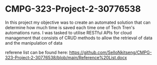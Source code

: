 # CMPG-323-Project-2-30776538

In this project my objective was to create an automated solution that can determine how much time is saved each time one of Tech Tren's automations runs. I was tasked to utilise RESTful APIs for cloud management that consists of CRUD methods to allow the retrieval of data and the manipulation of data

referene list can be found here: https://github.com/SelloNkitseng/CMPG-323-Project-2-30776538/blob/main/Reference%20List.docx  
